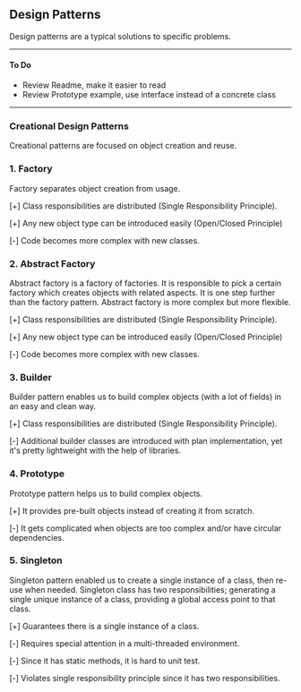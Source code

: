 ## Design Patterns

Design patterns are a typical solutions to specific problems. 

---
#### To Do
- Review Readme, make it easier to read
- Review Prototype example, use interface instead of a concrete class
---

### Creational Design Patterns
Creational patterns are focused on object creation and reuse.

### 1. Factory
Factory separates object creation from usage.

[+] Class responsibilities are distributed (Single Responsibility Principle).

[+] Any new object type can be introduced easily (Open/Closed Principle)

[-] Code becomes more complex with new classes.

### 2. Abstract Factory
Abstract factory is a factory of factories. 
It is responsible to pick a certain factory which creates objects with related aspects.
It is one step further than the factory pattern. Abstract factory is more complex but more flexible.

[+] Class responsibilities are distributed (Single Responsibility Principle).

[+] Any new object type can be introduced easily (Open/Closed Principle)

[-] Code becomes more complex with new classes.

### 3. Builder
Builder pattern enables us to build complex objects (with a lot of fields) in an easy and clean way.

[+] Class responsibilities are distributed (Single Responsibility Principle).

[-] Additional builder classes are introduced with plan implementation, yet it's pretty lightweight with the help of libraries.

### 4. Prototype
Prototype pattern helps us to build complex objects.

[+] It provides pre-built objects instead of creating it from scratch.

[-] It gets complicated when objects are too complex and/or have circular dependencies.

### 5. Singleton
Singleton pattern enabled us to create a single instance of a class, then re-use when needed. 
Singleton class has two responsibilities; generating a single unique instance of a class, providing a global access point to that class.

[+] Guarantees there is a single instance of a class.

[-] Requires special attention in a multi-threaded environment.

[-] Since it has static methods, it is hard to unit test.

[-] Violates single responsibility principle since it has two responsibilities.